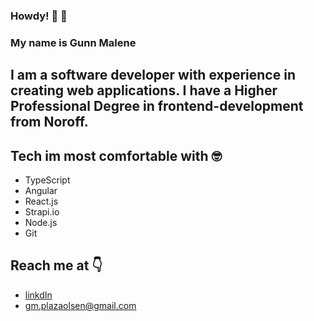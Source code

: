 ### Howdy! 👋 :cowboy_hat_face:
### My name is Gunn Malene

## I am a software developer with experience in creating web applications. I have a Higher Professional Degree in frontend-development from Noroff.

## Tech im most comfortable with :nerd_face:
- TypeScript
- Angular
- React.js
- Strapi.io
- Node.js
- Git

## Reach me at :point_down:
- [linkdIn](https://www.linkedin.com/in/gunn-malene-plaza-olsen-00b197198/)
- gm.plazaolsen@gmail.com
<!--
**GunnMaleneOlsen/GunnMaleneOlsen** is a ✨ _special_ ✨ repository because its `README.md` (this file) appears on your GitHub profile.

Here are some ideas to get you started:

- 🔭 I’m currently working on ...
- 🌱 I’m currently learning ...
- 👯 I’m looking to collaborate on ...
- 🤔 I’m looking for help with ...
- 💬 Ask me about ...
- 📫 How to reach me: ...
- 😄 Pronouns: ...
- ⚡ Fun fact: ...
-->
